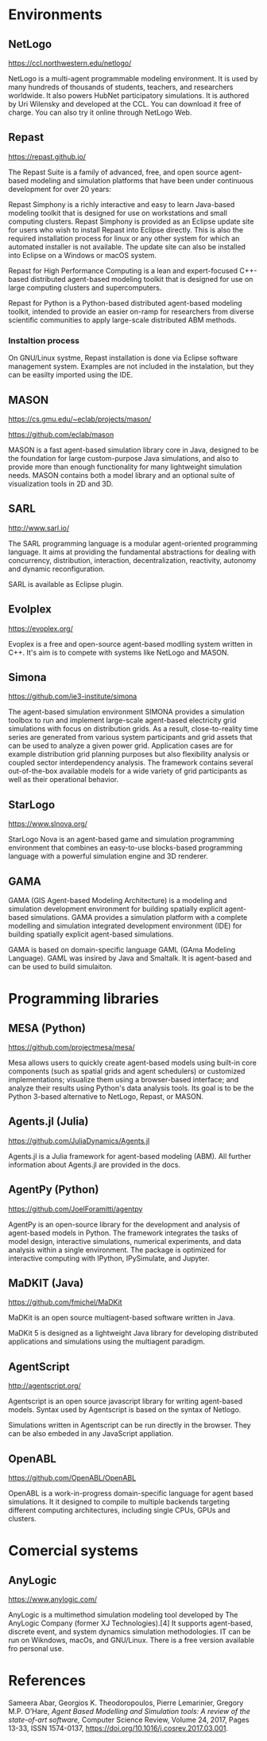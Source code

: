 # Environments


## NetLogo

https://ccl.northwestern.edu/netlogo/

NetLogo is a multi-agent programmable modeling environment. It is used by many hundreds of thousands of students, teachers, and researchers worldwide. It also powers HubNet participatory simulations. It is authored by Uri Wilensky and developed at the CCL. You can download it free of charge. You can also try it online through NetLogo Web. 

## Repast

https://repast.github.io/

The Repast Suite is a family of advanced, free, and open source agent-based modeling and simulation platforms that have been under continuous development for over 20 years:

Repast Simphony is a richly interactive and easy to learn Java-based modeling toolkit that is designed for use on workstations and small computing clusters. Repast Simphony is provided as an Eclipse update site for users who wish to install Repast into Eclipse directly. This is also the required installation process for linux or any other system for which an automated installer is not available. The update site can also be installed into Eclipse on a Windows or macOS system. 

Repast for High Performance Computing is a lean and expert-focused C++-based distributed agent-based modeling toolkit that is designed for use on large computing clusters and supercomputers. 

Repast for Python is a Python-based distributed agent-based modeling toolkit, intended to provide an easier on-ramp for researchers from diverse scientific communities to apply large-scale distributed ABM methods.

### Instaltion process

On GNU/Linux systme, Repast installation is done via Eclipse software management system. Examples are not included in the instalation, but they can be easilty imported using the IDE. 


## MASON


https://cs.gmu.edu/~eclab/projects/mason/

https://github.com/eclab/mason


MASON is a fast agent-based simulation library core in Java, designed to be the foundation for large custom-purpose Java simulations, and also to provide more than enough functionality for many lightweight simulation needs. MASON contains both a model library and an optional suite of visualization tools in 2D and 3D. 


## SARL

http://www.sarl.io/

The SARL programming language is a modular agent-oriented programming language. It aims at providing the fundamental abstractions for dealing with concurrency, distribution, interaction, decentralization, reactivity, autonomy and dynamic reconfiguration.

SARL is available as Eclipse plugin.

## Evolplex

https://evoplex.org/

Evoplex is a free and open-source agent-based modlling system written in C++. It's aim is to compete with systems like NetLogo and MASON.


## Simona

https://github.com/ie3-institute/simona

The agent-based simulation environment SIMONA provides a simulation toolbox to run and implement large-scale agent-based electricity grid simulations with focus on distribution grids. As a result, close-to-reality time series are generated from various system participants and grid assets that can be used to analyze a given power grid. Application cases are for example distribution grid planning purposes but also flexibility analysis or coupled sector interdependency analysis. The framework contains several out-of-the-box available models for a wide variety of grid participants as well as their operational behavior.

## StarLogo

https://www.slnova.org/

StarLogo Nova is an agent-based game and simulation programming environment that combines an easy-to-use blocks-based programming language with a powerful simulation engine and 3D renderer.

## GAMA

GAMA (GIS Agent-based Modeling Architecture) is a modeling and simulation development environment for building spatially explicit agent-based simulations. GAMA provides a simulation platform with a complete modelling and simulation integrated development environment (IDE) for building spatially explicit agent-based simulations.

GAMA is based on domain-specific language GAML (GAma Modeling Language). GAML was insired by Java and Smaltalk. It is agent-based and can be used to build simulaiton. 

# Programming libraries

## MESA (Python)

https://github.com/projectmesa/mesa/


Mesa allows users to quickly create agent-based models using built-in core components (such as spatial grids and agent schedulers) or customized implementations; visualize them using a browser-based interface; and analyze their results using Python's data analysis tools. Its goal is to be the Python 3-based alternative to NetLogo, Repast, or MASON.


## Agents.jl (Julia)

https://github.com/JuliaDynamics/Agents.jl

Agents.jl is a Julia framework for agent-based modeling (ABM). All further information about Agents.jl are provided in the docs.

## AgentPy (Python)

https://github.com/JoelForamitti/agentpy

AgentPy is an open-source library for the development and analysis of agent-based models in Python. The framework integrates the tasks of model design, interactive simulations, numerical experiments, and data analysis within a single environment. The package is optimized for interactive computing with IPython, IPySimulate, and Jupyter.


## MaDKIT (Java)

https://github.com/fmichel/MaDKit

MaDKit is an open source multiagent-based software written in Java.

MaDKit 5 is designed as a lightweight Java library for developing distributed applications and simulations using the multiagent paradigm.

## AgentScript 

http://agentscript.org/

Agentscript is an open source javascript library for writing agent-based models. Syntax used by Agentscript is based on the syntax of Netlogo.

Simulations written in Agentscript can be run directly in the browser. They can be also embeded in any JavaScript appliation.

## OpenABL

https://github.com/OpenABL/OpenABL

OpenABL is a work-in-progress domain-specific language for agent based simulations. It it designed to compile to multiple backends targeting different computing architectures, including single CPUs, GPUs and clusters.

# Comercial systems

## AnyLogic

https://www.anylogic.com/

AnyLogic is a multimethod simulation modeling tool developed by The AnyLogic Company (former XJ Technologies).[4] It supports agent-based, discrete event, and system dynamics simulation methodologies. IT can be run on Wikndows, macOs, and GNU/Linux. There is a free version available fro personal use.



# References

Sameera Abar, Georgios K. Theodoropoulos, Pierre Lemarinier, Gregory M.P. O’Hare, *Agent Based Modelling and Simulation tools: A review of the state-of-art software,* Computer Science Review, Volume 24, 2017, Pages 13-33, ISSN 1574-0137, https://doi.org/10.1016/j.cosrev.2017.03.001.
